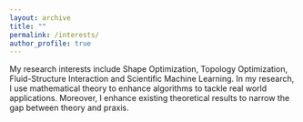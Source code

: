 ```yaml
---
layout: archive
title: ""
permalink: /interests/
author_profile: true
---
```


My research interests include Shape Optimization, Topology Optimization, Fluid-Structure Interaction and Scientific Machine Learning. In my research, I use mathematical theory to enhance algorithms to tackle real world applications. Moreover, I enhance existing theoretical results to narrow the gap between theory and praxis.